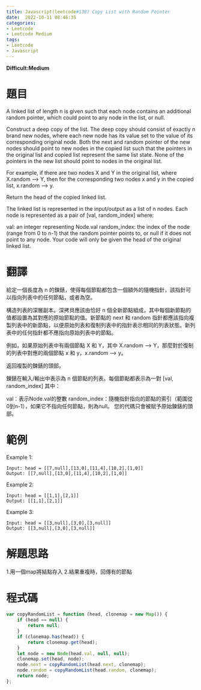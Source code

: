 ```yaml
---
title: Javascript(leetcode#138) Copy List with Random Pointer
date:  2022-10-11 08:46:35
categories: 
- Leetcode 
- Leetcode Medium 
tags:
- Leetcode
- Javascript
---
```


**Difficult:Medium**



# 題目
A linked list of length n is given such that each node contains an additional random pointer, which could point to any node in the list, or null.

Construct a deep copy of the list. The deep copy should consist of exactly n brand new nodes, where each new node has its value set to the value of its corresponding original node. Both the next and random pointer of the new nodes should point to new nodes in the copied list such that the pointers in the original list and copied list represent the same list state. None of the pointers in the new list should point to nodes in the original list.

For example, if there are two nodes X and Y in the original list, where X.random --> Y, then for the corresponding two nodes x and y in the copied list, x.random --> y.

Return the head of the copied linked list.

The linked list is represented in the input/output as a list of n nodes. Each node is represented as a pair of [val, random_index] where:

val: an integer representing Node.val
random_index: the index of the node (range from 0 to n-1) that the random pointer points to, or null if it does not point to any node.
Your code will only be given the head of the original linked list.
<!--more-->

# 翻譯
給定一個長度為 n 的鍊錶，使得每個節點都包含一個額外的隨機指針，該指針可以指向列表中的任何節點，或者為空。

構造列表的深層副本。深拷貝應該由恰好 n 個全新節點組成，其中每個新節點的值都設置為其對應的原始節點的值。新節點的 next 和 random 指針都應該指向複製列表中的新節點，以便原始列表和復制列表中的指針表示相同的列表狀態。新列表中的任何指針都不應指向原始列表中的節點。

例如，如果原始列表中有兩個節點 X 和 Y，其中 X.random --> Y，那麼對於復制的列表中對應的兩個節點 x 和 y，x.random --> y。

返回複製的鍊錶的頭部。

鍊錶在輸入/輸出中表示為 n 個節點的列表。每個節點都表示為一對 [val, random_index] 其中：

val：表示Node.val的整數
random_index：隨機指針指向的節點的索引（範圍從0到n-1），如果它不指向任何節點，則為null。
您的代碼只會被賦予原始鍊錶的頭部。

# 範例

Example 1:  

```
Input: head = [[7,null],[13,0],[11,4],[10,2],[1,0]]
Output: [[7,null],[13,0],[11,4],[10,2],[1,0]]
```

Example 2:

```
Input: head = [[1,1],[2,1]]
Output: [[1,1],[2,1]]
```

Example 3:

```
Input: head = [[3,null],[3,0],[3,null]]
Output: [[3,null],[3,0],[3,null]]
```


# 解題思路
1.用一個map將結點存入
2.結果重複時，回傳有的節點

# 程式碼

```javascript
var copyRandomList = function (head, clonemap = new Map()) {
    if (head == null) {
        return null;
    }
    if (clonemap.has(head)) {
        return clonemap.get(head);
    }
    let node = new Node(head.val, null, null);
    clonemap.set(head, node);
    node.next = copyRandomList(head.next, clonemap);
    node.random = copyRandomList(head.random, clonemap);
    return node;
};
```
